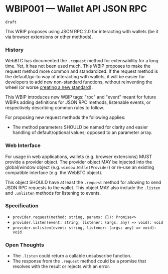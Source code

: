 # WBIP001 — Wallet API JSON RPC

`draft`

This WBIP proposes using JSON RPC 2.0 for interacting with wallets (be it via browser extensions or other methods).

### History

WebBTC has documented the `.request` method for extensability for a long time.
Yet, it has not been used much.
This WBIP proposes to make the request method more common and standardized.
If the request method is the default/go-to way of interacting with wallets, it will be easier for developers to add new non-standard functions, without reinventing the wheel (or worse [creating a new standard](https://xkcd.com/927/)).

This WBIP introduces new WBIP tags: "rpc" and "event" meant for future WBIPs adding definitions for JSON RPC methods, listenable events, or respectively describing common rules to follow.

For proposing new request methods the following applies:

- The method parameters SHOULD be named for clarity and easier handling of default/optional values; opposed to an parameter array.

### Web Interface

For usage in web applications, wallets (e.g. browser extensions) MUST provide a provider object.
The provider object MAY be injected into the global/window object (e.g. `window.WalletProvider`) or re-use an existing compatible interface (e.g. the WebBTC object).

This object SHOULD have at least the `.request` method for allowing to send JSON RPC requests to the wallet.
This object MAY also include the `.listen` and `.unlisten` methods for listening to events.

### Specification

- `provider.request(method: string, params: {}): Promise<>`
- `provider.listen(event: string, listener: (args: any) => void): void`
- `provider.unlisten(event: string, listener: (args: any) => void): void`

### Open Thoughts

- The `.listen` could return a callable unsubscribe function.
- The response from the `.request` method could be a promise that resolves with the result or rejects with an error.
